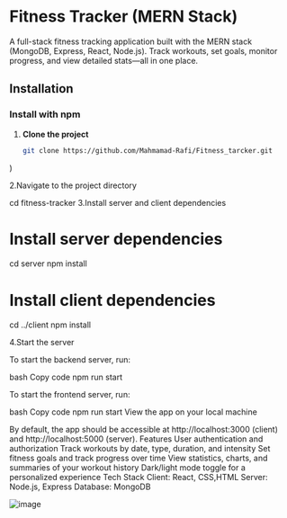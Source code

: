 # Fitness Tracker (MERN Stack)

A full-stack fitness tracking application built with the MERN stack (MongoDB, Express, React, Node.js). Track workouts, set goals, monitor progress, and view detailed stats—all in one place.

## Installation

### Install with npm

1. **Clone the project**

   ```bash
   git clone https://github.com/Mahmamad-Rafi/Fitness_tarcker.git
)

2.Navigate to the project directory

   cd fitness-tracker
3.Install server and client dependencies


# Install server dependencies
cd server
npm install

# Install client dependencies
cd ../client
npm install

4.Start the server

To start the backend server, run:

bash
Copy code
npm run start

To start the frontend server, run:

bash
Copy code
npm run start
View the app on your local machine

By default, the app should be accessible at http://localhost:3000 (client) and http://localhost:5000 (server).
Features
User authentication and authorization
Track workouts by date, type, duration, and intensity
Set fitness goals and track progress over time
View statistics, charts, and summaries of your workout history
Dark/light mode toggle for a personalized experience
Tech Stack
Client: React, CSS,HTML
Server: Node.js, Express
Database: MongoDB

![image](https://github.com/user-attachments/assets/3b563af8-9aa4-4f36-af12-f8fc24316957)



